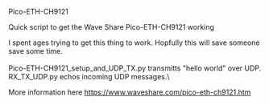 Pico-ETH-CH9121

Quick script to get the Wave Share Pico-ETH-CH9121 working

I spent ages trying to get this thing to work. Hopfully this will save someone save some time.\
\
Pico-ETH-CH9121_setup_and_UDP_TX.py transmitts "hello world" over UDP.\
RX_TX_UDP.py echos incoming UDP messages.\

More information here https://www.waveshare.com/pico-eth-ch9121.htm
